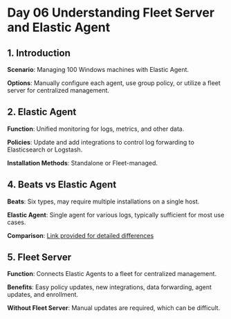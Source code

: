 # Day 06 Understanding Fleet Server and Elastic Agent

## 1. Introduction

**Scenario**: Managing 100 Windows machines with Elastic Agent.

**Options**: Manually configure each agent, use group policy, or utilize a fleet server for centralized management.

## 2. Elastic Agent

**Function**: Unified monitoring for logs, metrics, and other data.

**Policies**: Update and add integrations to control log forwarding to Elasticsearch or Logstash.

**Installation Methods**: Standalone or Fleet-managed.

## 4. Beats vs Elastic Agent

**Beats**: Six types, may require multiple installations on a single host.

**Elastic Agent**: Single agent for various logs, typically sufficient for most use cases.

**Comparison**: [Link provided for detailed differences](https://www.elastic.co/guide/en/fleet/current/beats-agent-comparison.html#additional-capabilities-beats-and-agent)

## 5. Fleet Server

**Function**: Connects Elastic Agents to a fleet for centralized management.

**Benefits**: Easy policy updates, new integrations, data forwarding, agent updates, and enrollment.

**Without Fleet Server**: Manual updates are required, which can be difficult.

